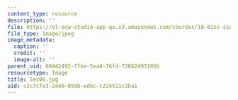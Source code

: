 ```yaml
---
content_type: resource
description: ''
file: https://ol-ocw-studio-app-qa.s3.amazonaws.com/courses/18-01sc-single-variable-calculus-fall-2010/c2c7cfe32440059bedbcc224511c2ba1_lec06.jpg
file_type: image/jpeg
image_metadata:
  caption: ''
  credit: ''
  image-alt: ''
parent_uid: 60442492-7fbe-5ea4-76fd-72662493105b
resourcetype: Image
title: lec06.jpg
uid: c2c7cfe3-2440-059b-edbc-c224511c2ba1
---
```

